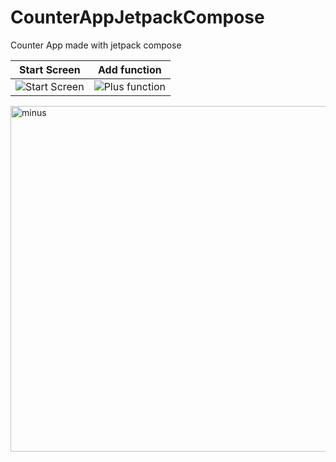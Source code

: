 # CounterAppJetpackCompose
Counter App made with jetpack compose




| Start Screen | Add function |
| --- | --- |
| ![Start Screen](https://user-images.githubusercontent.com/101599761/235725665-95d0b2d0-83d8-4e80-acf3-71aed1486bba.png) | ![Plus function](https://user-images.githubusercontent.com/101599761/235726064-84512490-db9e-4143-ae91-2f7d7e8bc62a.png) | ![Minus function] (https://user-images.githubusercontent.com/101599761/235727967-dba821de-a793-4f5f-bbcb-57a4f87d849b.png)


<img width="553" alt="minus" src="https://user-images.githubusercontent.com/101599761/235727967-dba821de-a793-4f5f-bbcb-57a4f87d849b.png">


